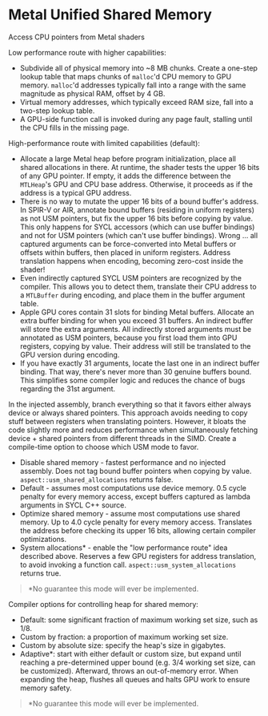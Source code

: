 # Metal Unified Shared Memory

Access CPU pointers from Metal shaders

Low performance route with higher capabilities:
- Subdivide all of physical memory into ~8 MB chunks. Create a one-step lookup table that maps chunks of `malloc`'d CPU memory to GPU memory. `malloc`'d addresses typically fall into a range with the same magnitude as physical RAM, offset by 4 GB.
- Virtual memory addresses, which typically exceed RAM size, fall into a two-step lookup table.
- A GPU-side function call is invoked during any page fault, stalling until the CPU fills in the missing page.

High-performance route with limited capabilities (default):
- Allocate a large Metal heap before program initialization, place all shared allocations in there. At runtime, the shader tests the upper 16 bits of any GPU pointer. If empty, it adds the difference between the `MTLHeap`'s GPU and CPU base address. Otherwise, it proceeds as if the address is a typical GPU address.
- There is no way to mutate the upper 16 bits of a bound buffer's address. In SPIR-V or AIR, annotate bound buffers (residing in uniform registers) as not USM pointers, but fix the upper 16 bits before copying by value. This only happens for SYCL accessors (which can use buffer bindings) and not for USM pointers (which can't use buffer bindings). Wrong ... all captured arguments can be force-converted into Metal buffers or offsets within buffers, then placed in uniform registers. Address translation happens when encoding, becoming zero-cost inside the shader!
- Even indirectly captured SYCL USM pointers are recognized by the compiler. This allows you to detect them, translate their CPU address to a `MTLBuffer` during encoding, and place them in the buffer argument table.
- Apple GPU cores contain 31 slots for binding Metal buffers. Allocate an extra buffer binding for when you exceed 31 buffers. An indirect buffer will store the extra arguments. All indirectly stored arguments must be annotated as USM pointers, because you first load them into GPU registers, copying by value. Their address will still be translated to the GPU version during encoding.
- If you have exactly 31 arguments, locate the last one in an indirect buffer binding. That way, there's never more than 30 genuine buffers bound. This simplifies some compiler logic and reduces the chance of bugs regarding the 31st argument.

In the injected assembly, branch everything so that it favors either always device or always shared pointers. This approach avoids needing to copy stuff between registers when translating pointers. However, it bloats the code slightly more and reduces performance when simultaneously fetching device + shared pointers from different threads in the SIMD. Create a compile-time option to choose which USM mode to favor.
- Disable shared memory - fastest performance and no injected assembly. Does not tag bound buffer pointers when copying by value. `aspect::usm_shared_allocations` returns false.
- Default - assumes most computations use device memory. 0.5 cycle penalty for every memory access, except buffers captured as lambda arguments in SYCL C++ source.
- Optimize shared memory - assume most computations use shared memory. Up to 4.0 cycle penalty for every memory access. Translates the address before checking its upper 16 bits, allowing certain compiler optimizations.
- System allocations\* - enable the "low performance route" idea described above. Reserves a few GPU registers for address translation, to avoid invoking a function call. `aspect::usm_system_allocations` returns true.

> \*No guarantee this mode will ever be implemented.

Compiler options for controlling heap for shared memory:
- Default: some significant fraction of maximum working set size, such as 1/8.
- Custom by fraction: a proportion of maximum working set size.
- Custom by absolute size: specify the heap's size in gigabytes.
- Adaptive\*: start with either default or custom size, but expand until reaching a pre-determined upper bound (e.g. 3/4 working set size, can be customized). Afterward, throws an out-of-memory error. When expanding the heap, flushes all queues and halts GPU work to ensure memory safety.

> \*No guarantee this mode will ever be implemented.
